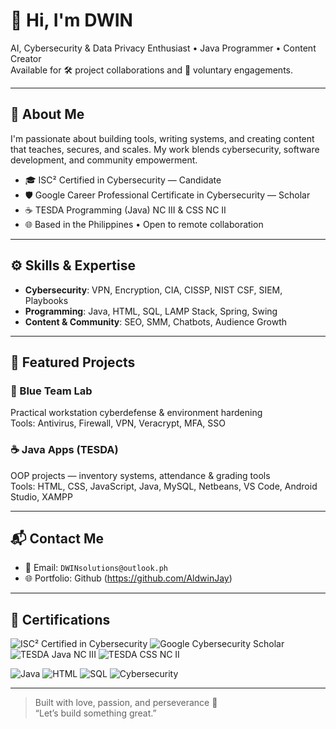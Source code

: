 # 👋 Hi, I'm DWIN

AI, Cybersecurity & Data Privacy Enthusiast • Java Programmer • Content Creator  
Available for 🛠️ project collaborations and 🌱 voluntary engagements.

---

## 🚀 About Me

I'm passionate about building tools, writing systems, and creating content that teaches, secures, and scales. My work blends cybersecurity, software development, and community empowerment.

- 🎓 ISC² Certified in Cybersecurity — Candidate  
- 🛡️ Google Career Professional Certificate in Cybersecurity — Scholar  
- ☕ TESDA Programming (Java) NC III & CSS NC II   
- 🌐 Based in the Philippines • Open to remote collaboration

---

## ⚙️ Skills & Expertise

- **Cybersecurity**: VPN, Encryption, CIA, CISSP, NIST CSF, SIEM, Playbooks  
- **Programming**: Java, HTML, SQL, LAMP Stack, Spring, Swing  
- **Content & Community**: SEO, SMM, Chatbots, Audience Growth

---

## 🧠 Featured Projects

### 🔐 Blue Team Lab  
Practical workstation cyberdefense & environment hardening  
Tools: Antivirus, Firewall, VPN, Veracrypt, MFA, SSO

### ☕ Java Apps (TESDA)  
OOP projects — inventory systems, attendance & grading tools  
Tools: HTML, CSS, JavaScript, Java, MySQL, Netbeans, VS Code, Android Studio, XAMPP

---

## 📬 Contact Me

- 📧 Email: `DWINsolutions@outlook.ph`
- 🌐 Portfolio: Github (https://github.com/AldwinJay)

---

## 🏅 Certifications

![ISC² Certified in Cybersecurity](https://img.shields.io/badge/ISC²-Candidate-blue?logo=ISC2)
![Google Cybersecurity Scholar](https://img.shields.io/badge/Google-Career%20Certificate-green?logo=Google)
![TESDA Java NC III](https://img.shields.io/badge/TESDA-Java%20NC%20III-orange)
![TESDA CSS NC II](https://img.shields.io/badge/TESDA-CSS%20NC%20II-yellow)

![Java](https://img.shields.io/badge/Java-Programming-blue?logo=Java)
![HTML](https://img.shields.io/badge/HTML-Web%20Dev-orange?logo=HTML5)
![SQL](https://img.shields.io/badge/SQL-Database-lightgrey?logo=MySQL)
![Cybersecurity](https://img.shields.io/badge/Cybersecurity-Blue%20Team-blue?logo=Security)

---

> Built with love, passion, and perseverance 💙  
> “Let’s build something great.”
